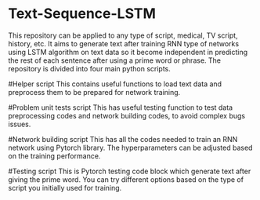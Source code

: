 # Text-Sequence-LSTM

This repository can be applied to any type of script, medical, TV script, history, etc. It aims to generate text after training RNN type of networks using LSTM algorithm on text data so it become independent in predicting the rest of each sentence after using a prime word or phrase. 
The repository is divided into four main python scripts. 

#Helper script
This contains useful functions to load text data and preprocess them to be prepared for network training.

#Problem unit tests script
This has useful testing function to test data preprocessing codes and network building codes, to avoid complex bugs issues. 

#Network building script
This has all the codes needed to train an RNN network using Pytorch library. The hyperparameters can be adjusted based on the training performance.

#Testing script
This is Pytorch testing code block which generate text after giving the prime word. You can try different options based on the type of script you initially used for training. 

